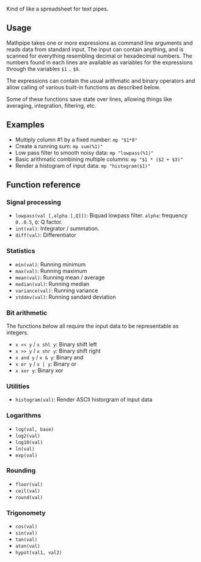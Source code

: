 
Kind of like a spreadsheet for text pipes.

## Usage

Mathpipe takes one or more expressions as command line arguments and reads data
from standard input. The input can contain anything, and is scanned for
everything resembling decimal or hexadecimal numbers. The numbers found in each
lines are available as variables for the expressions through the variables `$1`
.. `$9`.

The expressions can contain the usual arithmatic and binary operators and allow
calling of various built-in functions as described below.

Some of these functions save state over lines, allowing things like
averaging, integration, filtering, etc.

## Examples

- Multiply column #1 by a fixed number: `mp "$1*8"`
- Create a running sum: `mp sum(%1)"`
- Low pass filter to smooth noisy data: `mp "lowpass(%1)"`
- Basic arithmatic combining multiple columns: `mp "$1 * ($2 + $3)"`
- Render a histogram of input data: `mp "histogram($1)"`

## Function reference

### Signal processing

- `lowpass(val [,alpha [,Q]])`: Biquad lowpass filter. `alpha`: frequency `0..0.5`, `Q`: Q factor.
- `int(val)`: Integrator / summation.
- `diff(val)`: Differentiator

### Statistics

- `min(val)`: Running minimum
- `max(val)`: Running maximum
- `mean(val)`: Running mean / average
- `median(val)`: Running median
- `variance(val)`: Running variance
- `stddev(val)`: Running sandard deviation

### Bit arithmetic

The functions below all require the input data to be representable
as integers.

- `x << y` / `x shl y`: Binary shift left
- `x >> y` / `x shr y`: Binary shift right
- `x and y` / `x & y`: Binary and
- `x or y` / `x | y`: Binary or
- `x xor y`: Binary xor

### Utilities

- `histogram(val)`: Render ASCII historgram of input data

### Logarithms

- `log(val, base)`
- `log2(val)`
- `log10(val)`
- `ln(val)`
- `exp(val)`

### Rounding

- `floor(val)`
- `ceil(val)`
- `round(val)`

### Trigonomety

- `cos(val)`
- `sin(val)`
- `tan(val)`
- `atan(val)`
- `hypot(val1, val2)`

